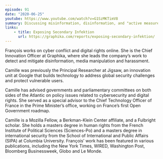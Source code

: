 ```yaml
---
episode: 91
date: "2020-06-25"
youtube: https://www.youtube.com/watch?v=G1SzMKTimV8
summary: Discussing misinformation, disinformation, and "active measures"
links:
    - title: Exposing Secondary Infektion
      url: https://graphika.com/reports/exposing-secondary-infektion/
---
```

François works on cyber conflict and digital rights online. She is the Chief Innovation Officer at Graphika, where she leads the company’s work to detect and mitigate disinformation, media manipulation and harassment.

Camille was previously the Principal Researcher at Jigsaw, an innovation unit at Google that builds technology to address global security challenges and protect vulnerable users.

Camille has advised governments and parliamentary committees on both sides of the Atlantic on policy issues related to cybersecurity and digital rights. She served as a special advisor to the Chief Technology Officer of France in the Prime Minister’s office, working on France’s first Open Government roadmap.

Camille is a Mozilla Fellow, a Berkman-Klein Center affiliate, and a Fulbright scholar. She holds a masters degree in human rights from the French Institute of Political Sciences (Sciences-Po) and a masters degree in international security from the School of International and Public Affairs (SIPA) at Columbia University. François’ work has been featured in various publications, including the New York Times, WIRED, Washington Post, Bloomberg Businessweek, Globo and Le Monde.
